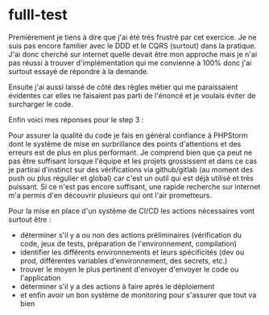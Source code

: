 # fulll-test

Premièrement je tiens à dire que j'ai été très frustré par cet exercice.
Je ne suis pas encore familier avec le DDD et le CQRS (surtout) dans la pratique.
J'ai donc cherché sur internet quelle devait être mon approche mais je n'ai pas réussi à trouver d'implémentation qui me convienne à 100% donc j'ai surtout essayé de répondre à la demande.

Ensuite j'ai aussi laissé de côté des règles métier qui me paraissaient évidentes car elles ne faisaient pas parti de l'énoncé et je voulais éviter de surcharger le code.


Enfin voici mes réponses pour le step 3 :

Pour assurer la qualité du code je fais en général confiance à PHPStorm dont le système de mise en surbrillance des points d'attentions et des erreurs est de plus en plus performant.
Je comprend bien que ça peut ne pas être suffisant lorsque l'équipe et les projets grossissent et dans ce cas je partirai d'instinct sur des vérifications via github/gitlab
(au moment des push ou plus régulier et global) car c'est un outil qui est déjà utilisé et très puissant.
Si ce n'est pas encore suffisant, une rapide recherche sur internet m'a permis d'en découvrir plusieurs qui ont l'air prometteurs.


Pour la mise en place d'un système de CI/CD les actions nécessaires vont surtout être : 
 * déterminer s'il y a ou non des actions préliminaires (vérification du code, jeux de tests, préparation de l'environnement, compilation)
 * identifier les différents environnements et leurs spécificités (dev ou prod, différentes variables d'environnement, des secrets, etc.)
 * trouver le moyen le plus pertinent d'envoyer d'envoyer le code ou l'application
 * déterminer s'il y a des actions à faire après le déploiement
 * et enfin avoir un bon système de monitoring pour s'assurer que tout va bien